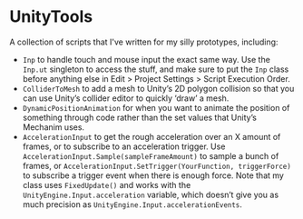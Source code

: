 UnityTools
==========

A collection of scripts that I've written for my silly prototypes, including:

* `Inp` to handle touch and mouse input the exact same way. Use the `Inp.ut` singleton to access the stuff, and make sure to put the `Inp` class before anything else in Edit > Project Settings > Script Execution Order.
* `ColliderToMesh` to add a mesh to Unity’s 2D polygon collision so that you can use Unity’s collider editor to quickly ‘draw’ a mesh.
* `DynamicPositionAnimation` for when you want to animate the position of something through code rather than the set values that Unity’s Mechanim uses.
* `AccelerationInput` to get the rough acceleration over an X amount of frames, or to subscribe to an acceleration trigger. Use `AccelerationInput.Sample(sampleFrameAmount)` to sample a bunch of frames, or `AccelerationInput.SetTrigger(YourFunction, triggerForce)` to subscribe a trigger event when there is enough force. Note that my class uses `FixedUpdate()` and works with the `UnityEngine.Input.acceleration` variable, which doesn’t give you as much precision as `UnityEngine.Input.accelerationEvents`.